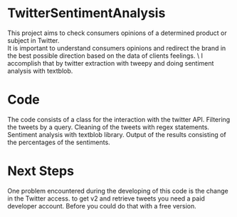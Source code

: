 # TwitterSentimentAnalysis
This project aims to check consumers opinions of a determined product or subject in Twitter. \
It is important to understand consumers opinions and redirect the brand in the best possible direction based on the data of clients feelings. \ 
I accomplish that by twitter extraction with tweepy and doing sentiment analysis with textblob.

# Code
The code consists of a class for the interaction with the twitter API. 
Filtering the tweets by a query. 
Cleaning of the tweets with regex statements.
Sentiment analysis with textblob library.
Output of the results consisting of the percentages of the sentiments.

# Next Steps
One problem encountered during the developing of this code is the change in the Twitter access. to get v2 and retrieve tweets you need a paid developer account. Before you could do that with a free version.
